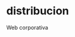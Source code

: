distribucion
============

Web corporativa

<!DOCTYPE html>
<html >
	<head>
		<title>Simple Map</title>
		<meta name="viewport" content="initial-scale=1.0, user-scalable=no">
		<meta charset="utf-8">
		<link rel="stylesheet" href="miembrodemesa.css">
		<!-- Latest compiled and minified CSS 
		<link rel="stylesheet" href="https://maxcdn.bootstrapcdn.com/bootstrap/3.2.0/css/bootstrap.min.css">

		Optional theme 
		<link rel="stylesheet" href="https://maxcdn.bootstrapcdn.com/bootstrap/3.2.0/css/bootstrap-theme.min.css">

		<!-- Latest compiled and minified JavaScript 
		<script src="https://maxcdn.bootstrapcdn.com/bootstrap/3.2.0/js/bootstrap.min.js"></script>-->
	</head>
	<body>
		<div id="title">TU LOCAL DE VOTACIÃ’N</div>
		<div id='subtitle'>
			ELECCIONES REGIONALES Y MUNICIPALES 2014
		</div>
		<div id="formulario">
			<form action="">
				<table>
					<tr>
						<td>INTRODUZCA SU # DE DNI :</td>
						<td>
							<input type="text" maxlength="8" placeholder='NUMERO DNI' width=80px>
						</td>
					</tr>
				</table>
			</form>
		</div>
		<div class="conten">
			<div id="nombre">LEV ROOSEVELT CHAVEZ YALTA</div>
			<table id='table'>
				<tbody>
					<tr>
						<td>DISTRITO :</td>
						<td>YARINACOCHA</td>
					</tr>
					<tr>
						<td>CODIGO SUFRAGIO :</td>
						<td>250033</td>
					</tr>
					<tr>
						<td>LUGAR DE VOTACION :</td>
						<td>COLEGIO NACIONAL DE YARINACOCHA</td>
					</tr>
					<tr>
						<td>DIRECION DE VOTACION :</td>
						<td>AV YARINACOCHAJR JOSE GALVEZ</td>
					</tr>
					<tr>
						<td>MIEMBRO DE MESA :</td>
						<td>NO</td>
					</tr>
				<tbody>
			</table>
		</div>
		<div id="mensaje">
			<div>Desarrollado por: Angel Calderon Paredes</div>
			<div>Soluciones Integrales: 969 316331</div>
		</div>
	</body>
</html>

